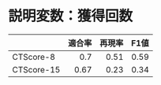 # 説明変数：獲得回数
| | 適合率 | 再現率 | F1値 |
| :-- | --: | --: | --: |
| CTScore-8 | 0.7 | 0.51 | 0.59 |
| CTScore-15 | 0.67 | 0.23 | 0.34 |

